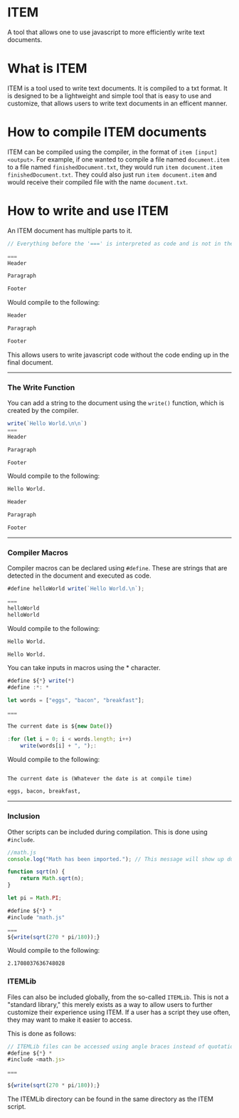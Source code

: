 # ITEM
A tool that allows one to use javascript to more efficiently write text documents.


# What is ITEM
ITEM is a tool used to write text documents. It is compiled to a txt format. It is designed to be a lightweight and simple tool that is easy to use and customize, that allows users to write text documents in an efficent manner.


# How to compile ITEM documents
ITEM can be compiled using the compiler, in the format of `item [input] <output>`. For example, if one wanted to compile a file named `document.item` to a file named `finishedDocument.txt`, they would run `item document.item finishedDocument.txt`. They could also just run `item document.item` and would receive their compiled file with the name `document.txt`.


# How to write and use ITEM
An ITEM document has multiple parts to it.

```js
// Everything before the '===' is interpreted as code and is not in the final document.

===
Header

Paragraph

Footer
```

Would compile to the following:

```txt
Header

Paragraph

Footer
```

This allows users to write javascript code without the code ending up in the final document.
<hr>

### The Write Function

You can add a string to the document using the `write()` function, which is created by the compiler.



```js
write(`Hello World.\n\n`)
===
Header

Paragraph

Footer
```

Would compile to the following:

```txt
Hello World.

Header

Paragraph

Footer
```
<hr>

### Compiler Macros

Compiler macros can be declared using `#define`. These are strings that are detected in the document and executed as code.

```js
#define helloWorld write(`Hello World.\n`);

===
helloWorld
helloWorld
```

Would compile to the following:

```txt
Hello World.

Hello World.

```

You can take inputs in macros using the * character.

```js
#define ${*} write(*)
#define :*: *

let words = ["eggs", "bacon", "breakfast"];

===

The current date is ${new Date()}

:for (let i = 0; i < words.length; i++)
    write(words[i] + ", ");:
```

Would compile to the following:

```txt

The current date is (Whatever the date is at compile time)

eggs, bacon, breakfast, 
```
<hr>

### Inclusion

Other scripts can be included during compilation. This is done using `#include`.

```js
//math.js
console.log("Math has been imported."); // This message will show up during compilation. The same should apply to any other usage of `console.log`.

function sqrt(n) {
    return Math.sqrt(n);
}

let pi = Math.PI;
```


```js
#define ${*} *
#include "math.js"

===
${write(sqrt(270 * pi/180));}
```

Would compile to the following:

```
2.1708037636748028
```

### ITEMLib

Files can also be included globally, from the so-called `ITEMLib`. This is not a "standard library," this merely exists as a way to allow users to further customize their experience using ITEM. If a user has a script they use often, they may want to make it easier to access.

This is done as follows:
```js
// ITEMLib files can be accessed using angle braces instead of quotation marks.
#define ${*} *
#include <math.js>

===

${write(sqrt(270 * pi/180));}
```

The ITEMLib directory can be found in the same directory as the ITEM script.